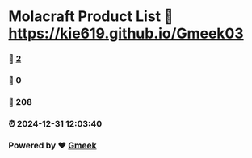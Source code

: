 # Molacraft Product List :link: https://kie619.github.io/Gmeek03 
### :page_facing_up: [2](https://kie619.github.io/Gmeek03/tag.html) 
### :speech_balloon: 0 
### :hibiscus: 208 
### :alarm_clock: 2024-12-31 12:03:40 
### Powered by :heart: [Gmeek](https://github.com/Meekdai/Gmeek)
